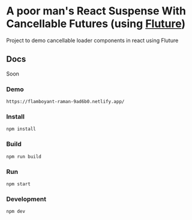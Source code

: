 # A poor man's React Suspense With Cancellable Futures (using [Fluture](https://github.com/fluture-js/Fluture))
Project to demo cancellable loader components in react using Fluture

## Docs
Soon

### Demo 
`https://flamboyant-raman-9ad6b0.netlify.app/`

### Install
`npm install`

### Build
`npm run build`

### Run
`npm start`

### Development
`npm dev`
